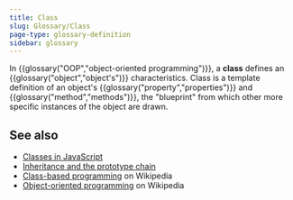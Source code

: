 ```yaml
---
title: Class
slug: Glossary/Class
page-type: glossary-definition
sidebar: glossary
---
```


In {{glossary("OOP","object-oriented programming")}}, a **class** defines an {{glossary("object","object's")}} characteristics. Class is a template definition of an object's {{glossary("property","properties")}} and {{glossary("method","methods")}}, the "blueprint" from which other more specific instances of the object are drawn.

## See also

- [Classes in JavaScript](/en-US/docs/Learn_web_development/Extensions/Advanced_JavaScript_objects/Classes_in_JavaScript)
- [Inheritance and the prototype chain](/en-US/docs/Web/JavaScript/Guide/Inheritance_and_the_prototype_chain)
- [Class-based programming](https://en.wikipedia.org/wiki/Class-based_programming) on Wikipedia
- [Object-oriented programming](https://en.wikipedia.org/wiki/Object-oriented_programming) on Wikipedia
